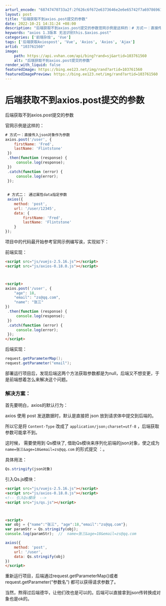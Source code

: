 ```yaml
---
arturl_encode: "68747470733a2f:2f626c6f672e6373646e2e6e65742f7a697869616f3231372f:61727469636c652f64657461696c732f313033373631353630"
layout: post
title: "后端获取不到axios.post提交的参数"
date: 2022-10-21 14:31:24 +08:00
description: "后端获取不到axios.post提交的参数官网示例是这样的：# 方式一：直接传入json对象作为参数"
keywords: "axios 1.3版本 无法识别this.$axios.post"
categories: ['前端杂烩', 'Vue']
tags: ['后端获取Axiospost', 'Vue', 'Axios', 'Axios', 'Ajax']
artid: "103761560"
image:
    path: https://api.vvhan.com/api/bing?rand=sj&artid=103761560
    alt: "后端获取不到axios.post提交的参数"
render_with_liquid: false
featuredImage: https://bing.ee123.net/img/rand?artid=103761560
featuredImagePreview: https://bing.ee123.net/img/rand?artid=103761560
---
```


# 后端获取不到axios.post提交的参数

后端获取不到axios.post提交的参数

官网示例是这样的：

```js
# 方式一：直接传入json对象作为参数
axios.post('/user', {
	firstName: 'Fred',
	lastName: 'Flintstone'
 })
 .then(function (response) {
	 console.log(response);
 })
 .catch(function (error) {
	 console.log(error);
 });
  
  
 # 方式二： 通过属性data指定参数
 axios({
 	method: 'post',
 	url: '/user/12345',
 	data: {
	   	firstName: 'Fred',
	   	lastName: 'Flintstone'
 	}
});

```

项目中的代码最开始参考官网示例编写诶，实现如下：
  
前端实现：

```html
<script src="js/vuejs-2.5.16.js"></script>
<script src="js/axios-0.18.0.js"></script>



<script>
axios.post('/user', {
    "age": 18,
    "email": "zs@qq.com",
    "name": "张三"
})
 .then(function (response) {
	 console.log(response);
 })
 .catch(function (error) {
	 console.log(error);
 });
</script>

```

后端实现：

```java
request.getParameterMap();
request.getParameter("email");

```

部署运行项目后，发现后端这两个方法获取参数都是为null，后端又不想变更，于是前端想着怎么来解决这个问题。

### 解决方案：

首先要明白，axios的默认行为：
  
axios 使用 post 发送数据时，默认是直接把 json 放到请求体中提交到后端的。
  
所以它是将
`Content-Type`
改成了
`application/json;charset=utf-8`
，后端获取参数可能拿不到。

这时候，
需要使用到 Qs模块了, 借助Qs模块来序列化前端的json对象，使之成为
`name=张三&age=18&email=zs@qq.com`
的形式提交
：。

具体用法：

```js
Qs.stringify(json对象)

```

引入Qs.js模块：

```html
<script src="js/vuejs-2.5.16.js"></script>
<script src="js/axios-0.18.0.js"></script>
<!-- 引入Qs模块  -->
<script src="js/qs.js"></script>



<script>
var obj = {"name":"张三", "age":18,"email":"zs@qq.com"};
var paramStr = Qs.stringify(obj);
console.log(paramStr);  //  name=张三&age=18&email=zs@qq.com

axios({
    method: 'post',
    url: '/user',
    data: Qs.stringify(obj)
})
</script>

```

重新运行项目，后端通过request.getParameterMap()或者request.getParameter(“参数名”) 都可以获得请求参数了。

当然，熬得过后端德华，让他们改也是可以的。后端可以直接拿到json传转换成对象也是ok的。